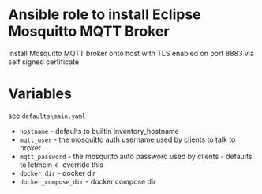 # Ansible role to install Eclipse Mosquitto MQTT Broker

Install Mosquitto MQTT broker onto host with TLS enabled on port 8883
via self signed certificate

# Variables

see `defaults\main.yaml`

* `hostname` - defaults to builtin inventory_hostname
* `mqtt_user` - the mosquitto auth username used by clients to talk to broker
* `mqtt_password` - the mosquitto auto password used by clients - defaults to letmein <- override this
* `docker_dir` - docker dir
* `docker_compose_dir` - docker compose dir